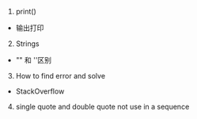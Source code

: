 1. print()
  - 输出打印
2. Strings
  - "" 和 ''区别
3. How to find error and solve
  - StackOverflow
4. single quote and double quote not use in a sequence